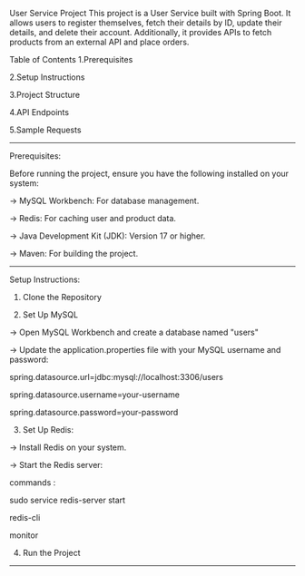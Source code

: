 User Service Project
This project is a User Service built with Spring Boot. It allows users to register themselves, fetch their details by ID, update their details, and delete their account. Additionally, it provides APIs to fetch products from an external API and place orders.

Table of Contents
1.Prerequisites

2.Setup Instructions

3.Project Structure

4.API Endpoints

5.Sample Requests

------------------------------------------------------------------------------------------------------------------------------------------------------------------

Prerequisites:

Before running the project, ensure you have the following installed on your system:

-> MySQL Workbench: For database management.

-> Redis: For caching user and product data.

-> Java Development Kit (JDK): Version 17 or higher.

-> Maven: For building the project.

------------------------------------------------------------------------------------------------------------------------------------------------------------------
Setup Instructions:

1. Clone the Repository

2. Set Up MySQL

-> Open MySQL Workbench and create a database named "users"

-> Update the application.properties file with your MySQL username and password:

spring.datasource.url=jdbc:mysql://localhost:3306/users

spring.datasource.username=your-username

spring.datasource.password=your-password

3. Set Up Redis:

-> Install Redis on your system.

-> Start the Redis server:

commands : 

sudo service redis-server start

redis-cli

monitor

4. Run the Project

------------------------------------------------------------------------------------------------------------------------------------------------------------------


